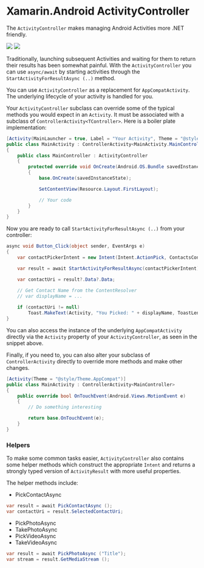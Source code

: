 Xamarin.Android ActivityController
==================================


The `ActivityController` makes managing Android Activities more .NET friendly.

[![](https://img.shields.io/jenkins/s/https/jenkins.mono-project.com/Components-AndroidActivityController.svg)](https://jenkins.mono-project.com/view/Components/job/Components-AndroidActivityController/)
[![](https://img.shields.io/nuget/vpre/Xamarin.Android.ActivityController.svg)](https://www.nuget.org/packages/Xamarin.Android.ActivityController/)

Traditionally, launching subsequent Activities and waiting for them to return their results has been somewhat painful.
With the `ActivityController` you can use `async/await` by starting activities through the `StartActivityForResultAsync (..)` method.  

You can use `ActivityController` as a replacement for `AppCompatActivity`.  The underlying lifecycle of your activity is handled for you.

Your `ActivityController` subclass can override some of the typical methods you would expect in an `Activity`.  It must be associated with a subclass of `ControllerActivity<TController>`.  Here is a boiler plate implementation:

```csharp
[Activity(MainLauncher = true, Label = "Your Activity", Theme = "@style/Theme.AppCompat")]
public class MainActivity : ControllerActivity<MainActivity.MainController>
{
    public class MainController : ActivityController
    {
        protected override void OnCreate(Android.OS.Bundle savedInstanceState)
        {
            base.OnCreate(savedInstanceState);

            SetContentView(Resource.Layout.FirstLayout);

            // Your code            
        }
    }
}
```

Now you are ready to call `StartActivityForResultAsync (..)` from your controller:

```csharp
async void Button_Click(object sender, EventArgs e)
{
    var contactPickerIntent = new Intent(Intent.ActionPick, ContactsContract.CommonDataKinds.Phone.ContentUri);

    var result = await StartActivityForResultAsync(contactPickerIntent);

    var contactUri = result?.Data?.Data;

	// Get Contact Name from the ContentResolver
	// var displayName = ...
	
    if (contactUri != null)
        Toast.MakeText(Activity, "You Picked: " + displayName, ToastLength.Long).Show();
}
```


You can also access the instance of the underlying `AppCompatActivity` directly via the `Activity` property of your `ActivityController`, as seen in the snippet above.


Finally, if you need to, you can also alter your subclass of `ControllerActivity` directly to override more methods
and make other changes. 

```csharp
[Activity(Theme = "@style/Theme.AppCompat")]
public class MainActivity : ControllerActivity<MainController>
{
    public override bool OnTouchEvent(Android.Views.MotionEvent e)
    {
        // Do something interesting

        return base.OnTouchEvent(e);
    }
}
```

### Helpers

To make some common tasks easier, `ActivityController` also contains some helper methods which construct the appropriate `Intent` and returns a strongly typed version of `ActivityResult` with more useful properties.

The helper methods include:

 - PickContactAsync

```csharp
var result = await PickContactAsync ();
var contactUri = result.SelectedContactUri;
```  

 - PickPhotoAsync
 - TakePhotoAsync
 - PickVideoAsync
 - TakeVideoAsync

```csharp
var result = await PickPhotoAsync ("Title");
var stream = result.GetMediaStream ();
```


